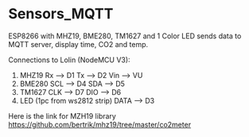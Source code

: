 # Sensors_MQTT
ESP8266 with MHZ19, BME280, TM1627 and 1 Color LED sends data to MQTT server, display time, CO2 and temp.

Connections to Lolin (NodeMCU V3):
1. MHZ19
    Rx  --> D1
    Tx  --> D2
    Vin --> VU
2. BME280
    SCL --> D4
    SDA --> D5
3. TM1627
    CLK --> D7
    DIO --> D6
4. LED (1pc from ws2812 strip)
    DATA --> D3
    
Here is the link for MZH19 library
https://github.com/bertrik/mhz19/tree/master/co2meter
